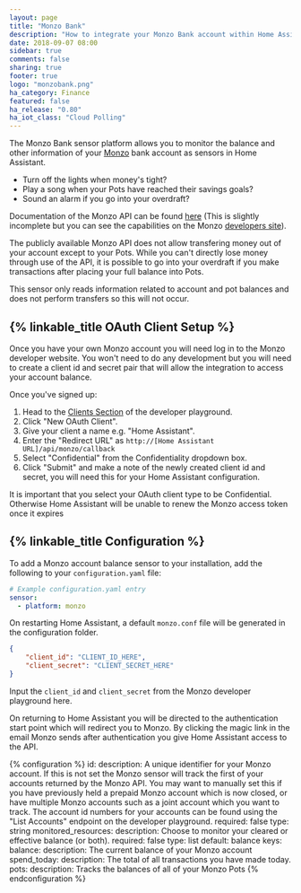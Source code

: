 ```yaml
---
layout: page
title: "Monzo Bank"
description: "How to integrate your Monzo Bank account within Home Assistant."
date: 2018-09-07 08:00
sidebar: true
comments: false
sharing: true
footer: true
logo: "monzobank.png"
ha_category: Finance
featured: false
ha_release: "0.80"
ha_iot_class: "Cloud Polling"
---
```


The Monzo Bank sensor platform allows you to monitor the balance and other information of your [Monzo](https://monzo.com) bank account as sensors in Home Assistant.

* Turn off the lights when money's tight?
* Play a song when your Pots have reached their savings goals?
* Sound an alarm if you go into your overdraft?

Documentation of the Monzo API can be found [here](https://docs.monzo.com/) (This is slightly incomplete but you can see the capabilities on the Monzo [developers site](https://developers.monzo.com/)).

<p class='note info'>
The publicly available Monzo API does not allow transfering money out of your account except to your Pots. While you can't directly lose money through use of the API, it is possible to go into your overdraft if you make transactions after placing your full balance into Pots.

This sensor only reads information related to account and pot balances and does not perform transfers so this will not occur.
</p>

## {% linkable_title OAuth Client Setup %}

Once you have your own Monzo account you will need log in to the Monzo developer website. You won't need to do any development but you will need to create a client id and secret pair that will allow the integration to access your account balance.

Once you've signed up:
1. Head to the [Clients Section](https://developers.monzo.com/apps/home) of the developer playground.
2. Click "New OAuth Client".
3. Give your client a name e.g. "Home Assistant".
4. Enter the "Redirect URL" as `http://[Home Assistant URL]/api/monzo/callback`
5. Select "Confidential" from the Confidentiality dropdown box.
6. Click "Submit" and make a note of the newly created client id and secret, you will need this for your Home Assistant configuration.

<p class='note info'>
It is important that you select your OAuth client type to be Confidential. Otherwise Home Assistant will be unable to renew the Monzo access token once it expires
</p>

## {% linkable_title Configuration %}

To add a Monzo account balance sensor to your installation, add the following to your `configuration.yaml` file:
```yaml
# Example configuration.yaml entry
sensor:
  - platform: monzo
```

On restarting Home Assistant, a default `monzo.conf` file will be generated in the configuration folder.

```json
{
    "client_id": "CLIENT_ID_HERE",
    "client_secret": "CLIENT_SECRET_HERE"
}
```

Input the `client_id` and `client_secret` from the Monzo developer playground here.

On returning to Home Assistant you will be directed to the authentication start point which will redirect you to Monzo. By clicking the magic link in the email Monzo sends after authentication you give Home Assistant access to the API.

{% configuration %}
id:
  description: A unique identifier for your Monzo account. If this is not set the Monzo sensor will track the first of your accounts returned by the Monzo API. You may want to manually set this if you have previously held a prepaid Monzo account which is now closed, or have multiple Monzo accounts such as a joint account which you want to track. The account id numbers for your accounts can be found using the "List Accounts" endpoint on the developer playground.
  required: false
  type: string
monitored_resources:
  description: Choose to monitor your cleared or effective balance (or both).
  required: false
  type: list
  default: balance
  keys:
    balance:
      description: The current balance of your Monzo account
    spend_today:
      description: The total of all transactions you have made today.
    pots:
      description: Tracks the balances of all of your Monzo Pots
{% endconfiguration %}
